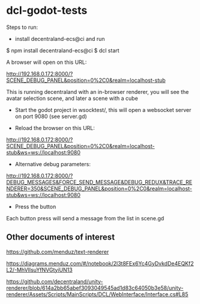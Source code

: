 # dcl-godot-tests

Steps to run:

- install decentraland-ecs@ci and run

$ npm install decentraland-ecs@ci
$ dcl start

A browser will open on this URL:

http://192.168.0.172:8000/?SCENE_DEBUG_PANEL&position=0%2C0&realm=localhost-stub

This is running decentraland with an in-browser renderer, you will see the avatar selection scene, and later a scene with a cube

- Start the godot project in wsocktest/, this will open a websocket server on port 9080 (see server.gd)

- Reload the browser on this URL:

http://192.168.0.172:8000/?SCENE_DEBUG_PANEL&position=0%2C0&realm=localhost-stub&ws=ws://localhost:9080

- Alternative debug parameters:

http://192.168.0.172:8000/?DEBUG_MESSAGES&FORCE_SEND_MESSAGE&DEBUG_REDUX&TRACE_RENDERER=350&SCENE_DEBUG_PANEL&position=0%2C0&realm=localhost-stub&ws=ws://localhost:9080

- Press the button

Each button press will send a message from the list in scene.gd

Other documents of interest
---------------------------

https://github.com/menduz/text-renderer

https://diagrams.menduz.com/#/notebook/2l3t8FEx6Yc4GyDvkdDe4EQKf2L2/-MhVIlsuYfNVGtyiUN13

https://github.com/decentraland/unity-renderer/blob/614a2bb65abef3093049545ad1d83c64050b3e58/unity-renderer/Assets/Scripts/MainScripts/DCL/WebInterface/Interface.cs#L85



